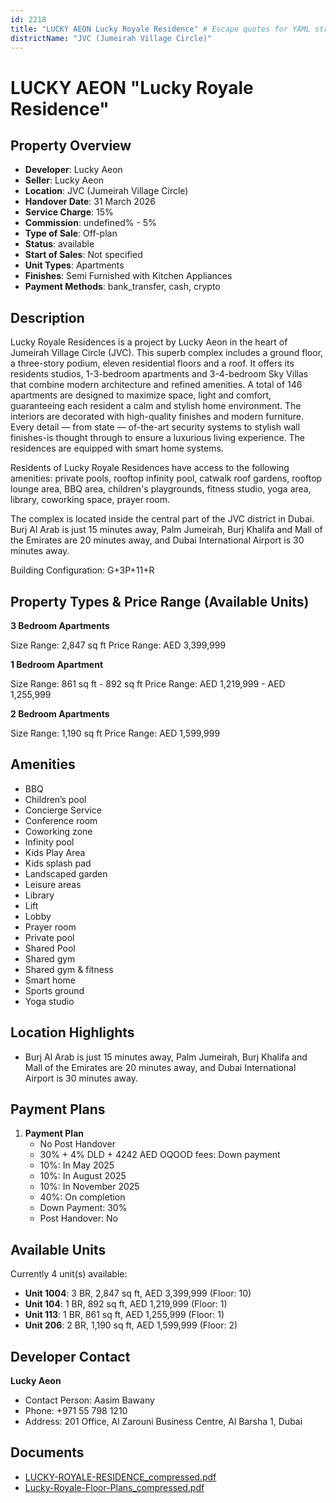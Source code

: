 ```yaml
---
id: 2218
title: "LUCKY AEON Lucky Royale Residence" # Escape quotes for YAML string
districtName: "JVC (Jumeirah Village Circle)"
---
```


# LUCKY AEON "Lucky Royale Residence"

## Property Overview
- **Developer**: Lucky Aeon
- **Seller**: Lucky Aeon
- **Location**: JVC (Jumeirah Village Circle)
- **Handover Date**: 31 March 2026
- **Service Charge**: 15%
- **Commission**: undefined% - 5%
- **Type of Sale**: Off-plan
- **Status**: available
- **Start of Sales**: Not specified
- **Unit Types**: Apartments
- **Finishes**: Semi Furnished with Kitchen Appliances
- **Payment Methods**: bank_transfer, cash, crypto

## Description
Lucky Royale Residences is a project by Lucky Aeon in the heart of Jumeirah Village Circle (JVC). This superb complex includes a ground floor, a three-story podium, eleven residential floors and a roof. It offers its residents studios, 1-3-bedroom apartments and 3-4-bedroom Sky Villas that combine modern architecture and refined amenities. A total of 146 apartments are designed to maximize space, light and comfort, guaranteeing each resident a calm and stylish home environment. The interiors are decorated with high-quality finishes and modern furniture. Every detail — from state — of-the-art security systems to stylish wall finishes-is thought through to ensure a luxurious living experience. The residences are equipped with smart home systems.

Residents of Lucky Royale Residences have access to the following amenities: private pools, rooftop infinity pool, catwalk roof gardens, rooftop lounge area, BBQ area, children's playgrounds, fitness studio, yoga area, library, coworking space, prayer room.

The complex is located inside the central part of the JVC district in Dubai. Burj Al Arab is just 15 minutes away, Palm Jumeirah, Burj Khalifa and Mall of the Emirates are 20 minutes away, and Dubai International Airport is 30 minutes away.

Building Configuration: G+3P+11+R

## Property Types & Price Range (Available Units)
**3 Bedroom Apartments**

Size Range: 2,847 sq ft
Price Range: AED 3,399,999

**1 Bedroom Apartment**

Size Range: 861 sq ft - 892 sq ft
Price Range: AED 1,219,999 - AED 1,255,999

**2 Bedroom Apartments**

Size Range: 1,190 sq ft
Price Range: AED 1,599,999

## Amenities
- BBQ
- Children’s pool
- Concierge Service
- Conference room
- Coworking zone
- Infinity pool
- Kids Play Area
- Kids splash pad
- Landscaped garden
- Leisure areas
- Library
- Lift
- Lobby
- Prayer room
- Private pool
- Shared Pool
- Shared gym
- Shared gym & fitness
- Smart home
- Sports ground
- Yoga studio

## Location Highlights
- Burj Al Arab is just 15 minutes away, Palm Jumeirah, Burj Khalifa and Mall of the Emirates are 20 minutes away, and Dubai International Airport is 30 minutes away.

## Payment Plans
1. **Payment Plan**
   - No Post Handover
   - 30% + 4% DLD + 4242 AED OQOOD fees: Down payment
   - 10%: In May 2025
   - 10%: In August 2025
   - 10%: In November 2025
   - 40%: On completion
   - Down Payment: 30%
   - Post Handover: No

## Available Units
Currently 4 unit(s) available:
- **Unit 1004**: 3 BR, 2,847 sq ft, AED 3,399,999 (Floor: 10)
- **Unit 104**: 1 BR, 892 sq ft, AED 1,219,999 (Floor: 1)
- **Unit 113**: 1 BR, 861 sq ft, AED 1,255,999 (Floor: 1)
- **Unit 206**: 2 BR, 1,190 sq ft, AED 1,599,999 (Floor: 2)

## Developer Contact
**Lucky Aeon**
- Contact Person: Aasim Bawany
- Phone: +971 55 798 1210
- Address: 201 Office, Al Zarouni Business Centre, ​Al Barsha 1, Dubai

## Documents
- [LUCKY-ROYALE-RESIDENCE_compressed.pdf](https://cdn.geniemap.net/2024/06/13/8A03p6LTGQfB3TgISHL2unXBPJtKBGbYUq6ffbiw.pdf)
- [Lucky-Royale-Floor-Plans_compressed.pdf](https://cdn.geniemap.net/2024/06/13/t3WT8k6yaXYO3AKJBueuQ6AJXhpI61AmnfjUWdNU.pdf)

